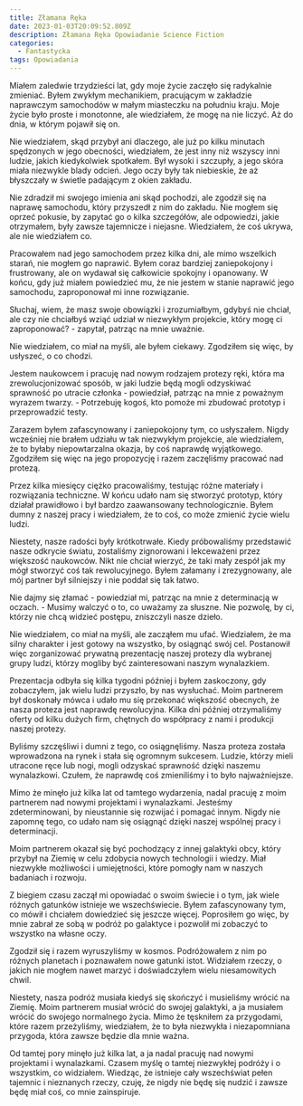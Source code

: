 ```yaml
---
title: Złamana Ręka
date: 2023-01-03T20:09:52.809Z
description: Złamana Ręka Opowiadanie Science Fiction
categories:
  - Fantastycka
tags: Opowiadania
---
```

<!--StartFragment-->

Miałem zaledwie trzydzieści lat, gdy moje życie zaczęło się radykalnie zmieniać. Byłem zwykłym mechanikiem, pracującym w zakładzie naprawczym samochodów w małym miasteczku na południu kraju. Moje życie było proste i monotonne, ale wiedziałem, że mogę na nie liczyć. Aż do dnia, w którym pojawił się on.



Nie wiedziałem, skąd przybył ani dlaczego, ale już po kilku minutach spędzonych w jego obecności, wiedziałem, że jest inny niż wszyscy inni ludzie, jakich kiedykolwiek spotkałem. Był wysoki i szczupły, a jego skóra miała niezwykle blady odcień. Jego oczy były tak niebieskie, że aż błyszczały w świetle padającym z okien zakładu.



Nie zdradził mi swojego imienia ani skąd pochodzi, ale zgodził się na naprawę samochodu, który przyszedł z nim do zakładu. Nie mogłem się oprzeć pokusie, by zapytać go o kilka szczegółów, ale odpowiedzi, jakie otrzymałem, były zawsze tajemnicze i niejasne. Wiedziałem, że coś ukrywa, ale nie wiedziałem co.



Pracowałem nad jego samochodem przez kilka dni, ale mimo wszelkich starań, nie mogłem go naprawić. Byłem coraz bardziej zaniepokojony i frustrowany, ale on wydawał się całkowicie spokojny i opanowany. W końcu, gdy już miałem powiedzieć mu, że nie jestem w stanie naprawić jego samochodu, zaproponował mi inne rozwiązanie.



Słuchaj, wiem, że masz swoje obowiązki i zrozumiałbym, gdybyś nie chciał, ale czy nie chciałbyś wziąć udział w niezwykłym projekcie, który mogę ci zaproponować? - zapytał, patrząc na mnie uważnie.



Nie wiedziałem, co miał na myśli, ale byłem ciekawy. Zgodziłem się więc, by usłyszeć, o co chodzi.



Jestem naukowcem i pracuję nad nowym rodzajem protezy ręki, która ma zrewolucjonizować sposób, w jaki ludzie będą mogli odzyskiwać sprawność po utracie członka - powiedział, patrząc na mnie z poważnym wyrazem twarzy. - Potrzebuję kogoś, kto pomoże mi zbudować prototyp i przeprowadzić testy.

Zarazem byłem zafascynowany i zaniepokojony tym, co usłyszałem. Nigdy wcześniej nie brałem udziału w tak niezwykłym projekcie, ale wiedziałem, że to byłaby niepowtarzalna okazja, by coś naprawdę wyjątkowego. Zgodziłem się więc na jego propozycję i razem zaczęliśmy pracować nad protezą.



Przez kilka miesięcy ciężko pracowaliśmy, testując różne materiały i rozwiązania techniczne. W końcu udało nam się stworzyć prototyp, który działał prawidłowo i był bardzo zaawansowany technologicznie. Byłem dumny z naszej pracy i wiedziałem, że to coś, co może zmienić życie wielu ludzi.



Niestety, nasze radości były krótkotrwałe. Kiedy próbowaliśmy przedstawić nasze odkrycie światu, zostaliśmy zignorowani i lekceważeni przez większość naukowców. Nikt nie chciał wierzyć, że taki mały zespół jak my mógł stworzyć coś tak rewolucyjnego. Byłem załamany i zrezygnowany, ale mój partner był silniejszy i nie poddał się tak łatwo.



Nie dajmy się złamać - powiedział mi, patrząc na mnie z determinacją w oczach. - Musimy walczyć o to, co uważamy za słuszne. Nie pozwolę, by ci, którzy nie chcą widzieć postępu, zniszczyli nasze dzieło.



Nie wiedziałem, co miał na myśli, ale zacząłem mu ufać. Wiedziałem, że ma silny charakter i jest gotowy na wszystko, by osiągnąć swój cel. Postanowił więc zorganizować prywatną prezentację naszej protezy dla wybranej grupy ludzi, którzy mogliby być zainteresowani naszym wynalazkiem.



Prezentacja odbyła się kilka tygodni później i byłem zaskoczony, gdy zobaczyłem, jak wielu ludzi przyszło, by nas wysłuchać. Moim partnerem był doskonały mówca i udało mu się przekonać większość obecnych, że nasza proteza jest naprawdę rewolucyjna. Kilka dni później otrzymaliśmy oferty od kilku dużych firm, chętnych do współpracy z nami i produkcji naszej protezy.



Byliśmy szczęśliwi i dumni z tego, co osiągnęliśmy. Nasza proteza została wprowadzona na rynek i stała się ogromnym sukcesem. Ludzie, którzy mieli utracone ręce lub nogi, mogli odzyskać sprawność dzięki naszemu wynalazkowi. Czułem, że naprawdę coś zmieniliśmy i to było najważniejsze.



Mimo że minęło już kilka lat od tamtego wydarzenia, nadal pracuję z moim partnerem nad nowymi projektami i wynalazkami. Jesteśmy zdeterminowani, by nieustannie się rozwijać i pomagać innym. Nigdy nie zapomnę tego, co udało nam się osiągnąć dzięki naszej wspólnej pracy i determinacji.



Moim partnerem okazał się być pochodzący z innej galaktyki obcy, który przybył na Ziemię w celu zdobycia nowych technologii i wiedzy. Miał niezwykłe możliwości i umiejętności, które pomogły nam w naszych badaniach i rozwoju.



Z biegiem czasu zaczął mi opowiadać o swoim świecie i o tym, jak wiele różnych gatunków istnieje we wszechświecie. Byłem zafascynowany tym, co mówił i chciałem dowiedzieć się jeszcze więcej. Poprosiłem go więc, by mnie zabrał ze sobą w podróż po galaktyce i pozwolił mi zobaczyć to wszystko na własne oczy.



Zgodził się i razem wyruszyliśmy w kosmos. Podróżowałem z nim po różnych planetach i poznawałem nowe gatunki istot. Widziałem rzeczy, o jakich nie mogłem nawet marzyć i doświadczyłem wielu niesamowitych chwil.



Niestety, nasza podróż musiała kiedyś się skończyć i musieliśmy wrócić na Ziemię. Moim partnerem musiał wrócić do swojej galaktyki, a ja musiałem wrócić do swojego normalnego życia. Mimo że tęskniłem za przygodami, które razem przeżyliśmy, wiedziałem, że to była niezwykła i niezapomniana przygoda, która zawsze będzie dla mnie ważna.



Od tamtej pory minęło już kilka lat, a ja nadal pracuję nad nowymi projektami i wynalazkami. Czasem myślę o tamtej niezwykłej podróży i o wszystkim, co widziałem. Wiedząc, że istnieje cały wszechświat pełen tajemnic i nieznanych rzeczy, czuję, że nigdy nie będę się nudzić i zawsze będę miał coś, co mnie zainspiruje.



<!--EndFragment-->

